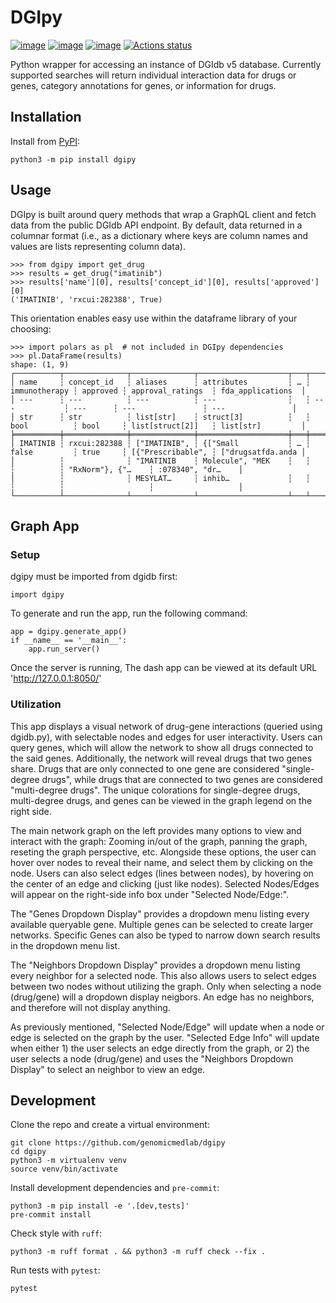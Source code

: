 # DGIpy

[![image](https://img.shields.io/pypi/v/dgipy.svg)](https://pypi.python.org/pypi/dgipy)
[![image](https://img.shields.io/pypi/l/dgipy.svg)](https://pypi.python.org/pypi/dgipy)
[![image](https://img.shields.io/pypi/pyversions/dgipy.svg)](https://pypi.python.org/pypi/dgipy)
[![Actions status](https://github.com/genomicmedlab/dgipy/actions/workflows/checks.yaml/badge.svg)](https://github.com/genomicmedlab/dgipy/actions)

<!-- description -->
Python wrapper for accessing an instance of DGIdb v5 database. Currently supported searches will return individual interaction data for drugs or genes, category annotations for genes, or information for drugs.
<!-- /description -->

## Installation

Install from [PyPI](https://pypi.org/project/dgipy/):

```shell
python3 -m pip install dgipy
```

## Usage

DGIpy is built around query methods that wrap a GraphQL client and fetch data from the public DGIdb API endpoint. By default, data returned in a columnar format (i.e., as a dictionary where keys are column names and values are lists representing column data).

```pycon
>>> from dgipy import get_drug
>>> results = get_drug("imatinib")
>>> results['name'][0], results['concept_id'][0], results['approved'][0]
('IMATINIB', 'rxcui:282388', True)
```

This orientation enables easy use within the dataframe library of your choosing:

```pycon
>>> import polars as pl  # not included in DGIpy dependencies
>>> pl.DataFrame(results)
shape: (1, 9)
┌──────────┬──────────────┬──────────────┬────────────────────┬───┬───────────────┬──────────┬───────────────────┬───────────────────┐
│ name     ┆ concept_id   ┆ aliases      ┆ attributes         ┆ … ┆ immunotherapy ┆ approved ┆ approval_ratings  ┆ fda_applications  │
│ ---      ┆ ---          ┆ ---          ┆ ---                ┆   ┆ ---           ┆ ---      ┆ ---               ┆ ---               │
│ str      ┆ str          ┆ list[str]    ┆ struct[3]          ┆   ┆ bool          ┆ bool     ┆ list[struct[2]]   ┆ list[str]         │
╞══════════╪══════════════╪══════════════╪════════════════════╪═══╪═══════════════╪══════════╪═══════════════════╪═══════════════════╡
│ IMATINIB ┆ rxcui:282388 ┆ ["IMATINIB", ┆ {["Small           ┆ … ┆ false         ┆ true     ┆ [{"Prescribable", ┆ ["drugsatfda.anda │
│          ┆              ┆ "IMATINIB    ┆ Molecule", "MEK    ┆   ┆               ┆          ┆ "RxNorm"}, {"…    ┆ :078340", "dr…    │
│          ┆              ┆ MESYLAT…     ┆ inhib…             ┆   ┆               ┆          ┆                   ┆                   │
└──────────┴──────────────┴──────────────┴────────────────────┴───┴───────────────┴──────────┴───────────────────┴───────────────────┘
```

## Graph App

### Setup

dgipy must be imported from dgidb first:

    import dgipy

To generate and run the app, run the following command:

    app = dgipy.generate_app()
    if __name__ == '__main__':
        app.run_server()

Once the server is running, The dash app can be viewed at its default URL 'http://127.0.0.1:8050/'

### Utilization

This app displays a visual network of drug-gene interactions (queried using dgidb.py), with selectable nodes and edges for user interactivity. Users can query genes, which will allow the network to show all drugs connected to the said genes. Additionally, the network will reveal drugs that two genes share. Drugs that are only connected to one gene are considered "single-degree drugs", while drugs that are connected to two genes are considered "multi-degree drugs". The unique colorations for single-degree drugs, multi-degree drugs, and genes can be viewed in the graph legend on the right side.

The main network graph on the left provides many options to view and interact with the graph: Zooming in/out of the graph, panning the graph, reseting the graph perspective, etc. Alongside these options, the user can hover over nodes to reveal their name, and select them by clicking on the node. Users can also select edges (lines between nodes), by hovering on the center of an edge and clicking (just like nodes). Selected Nodes/Edges will appear on the right-side info box under "Selected Node/Edge:".

The "Genes Dropdown Display" provides a dropdown menu listing every available queryable gene. Multiple genes can be selected to create larger networks. Specific Genes can also be typed to narrow down search results in the dropdown menu list.

The "Neighbors Dropdown Display" provides a dropdown menu listing every neighbor for a selected node. This also allows users to select edges between two nodes without utilizing the graph. Only when selecting a node (drug/gene) will a dropdown display neigbors. An edge has no neighbors, and therefore will not display anything.

As previously mentioned, "Selected Node/Edge" will update when a node or edge is selected on the graph by the user. "Selected Edge Info" will update when either 1) the user selects an edge directly from the graph, or 2) the user selects a node (drug/gene) and uses the "Neighbors Dropdown Display" to select an neighbor to view an edge.

## Development

Clone the repo and create a virtual environment:

```shell
git clone https://github.com/genomicmedlab/dgipy
cd dgipy
python3 -m virtualenv venv
source venv/bin/activate
```

Install development dependencies and `pre-commit`:

```shell
python3 -m pip install -e '.[dev,tests]'
pre-commit install
```

Check style with `ruff`:

```shell
python3 -m ruff format . && python3 -m ruff check --fix .
```

Run tests with `pytest`:

```shell
pytest
```
